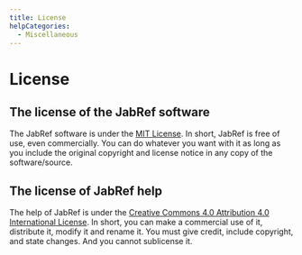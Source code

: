 ```yaml
---
title: License
helpCategories:
  - Miscellaneous
---
```


# License

## The license of the JabRef software

The JabRef software is under the [MIT License](https://raw.githubusercontent.com/JabRef/jabref/master/LICENSE.md). In short, JabRef is free of use, even commercially. You can do whatever you want with it as long as you include the original copyright and license notice in any copy of the software/source.

## The license of JabRef help

The help of JabRef is under the [Creative Commons 4.0 Attribution 4.0 International License](https://github.com/JabRef/help.jabref.org/tree/1f58696d9081b60bf60823090c7594d67d7f5295/LICENSE.md). In short, you can make a commercial use of it, distribute it, modify it and rename it. You must give credit, include copyright, and state changes. And you cannot sublicense it.


